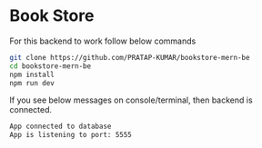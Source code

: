 # Book Store

For this backend to work follow below commands
```bash
git clone https://github.com/PRATAP-KUMAR/bookstore-mern-be
cd bookstore-mern-be
npm install
npm run dev
```

If you see below messages on console/terminal, then backend is connected.
```bash
App connected to database
App is listening to port: 5555
```
